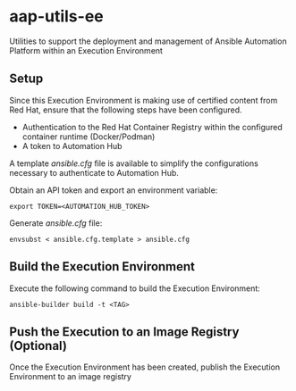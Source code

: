 # aap-utils-ee

Utilities to support the deployment and management of Ansible Automation Platform within an Execution Environment

## Setup

Since this Execution Environment is making use of certified content from Red Hat, ensure that the following steps have been configured.

* Authentication to the Red Hat Container Registry within the configured container runtime (Docker/Podman)
* A token to Automation Hub

A template _ansible.cfg_ file is available to simplify the configurations necessary to authenticate to Automation Hub.

Obtain an API token and export an environment variable:

```shell
export TOKEN=<AUTOMATION_HUB_TOKEN>
```

Generate _ansible.cfg_ file:

```shell
envsubst < ansible.cfg.template > ansible.cfg
```

## Build the Execution Environment

Execute the following command to build the Execution Environment:

```shell
ansible-builder build -t <TAG>
```

## Push the Execution to an Image Registry (Optional)

Once the Execution Environment has been created, publish the Execution Environment to an image registry
